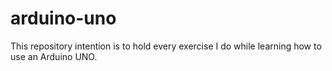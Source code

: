 # arduino-uno
This repository intention is to hold every exercise I do while learning how to use an Arduino UNO.
